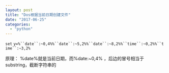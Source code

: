 ```yaml
---
layout: post
title: "Dos根据当前日期创建文件"
date: "2017-06-25"
categories: 
  - "python"
---
```


`set` `y=%``date``:~0,4%%``date``:~5,2%%``date``:~8,2%%``time``:~0,2%%``time``:~3,2%`

原理： %date%就是当前日期，而%date:~0,4% ，后边的冒号相当于substring，截断字符串的
